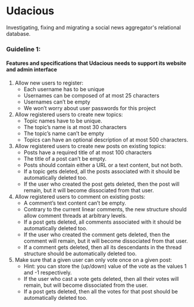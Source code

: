 # Udacious
Investigating, fixing and migrating a social news aggregator's relational database.

### Guideline 1: 

#### Features and specifications that Udacious needs to support its website and admin interface

1.  Allow new users to register:
    -   Each username has to be unique
    -   Usernames can be composed of at most 25 characters
    -   Usernames can’t be empty
    -   We won’t worry about user passwords for this project
2.  Allow registered users to create new topics:
    -   Topic names have to be unique.
    -   The topic’s name is at most 30 characters
    -   The topic’s name can’t be empty   
    -   Topics can have an optional description of at most 500 characters.
3.  Allow registered users to create new posts on existing topics:
    -   Posts have a required title of at most 100 characters
    -   The title of a post can’t be empty.
    -   Posts should contain either a URL or a text content, but not both.
    -   If a topic gets deleted, all the posts associated with it should be automatically deleted too.
    -   If the user who created the post gets deleted, then the post will remain, but it will become dissociated from that user.
4.  Allow registered users to comment on existing posts:
    -   A comment’s text content can’t be empty.
    -   Contrary to the current linear comments, the new structure should allow comment threads at arbitrary levels.
    -   If a post gets deleted, all comments associated with it should be automatically deleted too.
    -   If the user who created the comment gets deleted, then the comment will remain, but it will become dissociated from that user.
    -   If a comment gets deleted, then all its descendants in the thread structure should be automatically deleted too.
5.  Make sure that a given user can only vote once on a given post:
    -   Hint: you can store the (up/down) value of the vote as the values 1 and -1 respectively.
    -   If the user who cast a vote gets deleted, then all their votes will remain, but will become dissociated from the user.
    -   If a post gets deleted, then all the votes for that post should be automatically deleted too.